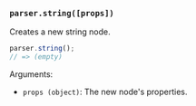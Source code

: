 ### `parser.string([props])`

Creates a new string node.

```js
parser.string();
// => (empty)
```

Arguments:

* `props (object)`: The new node's properties.
